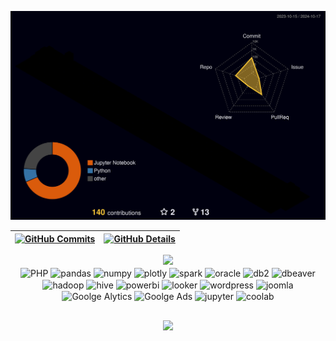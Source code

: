  ![Status](./profile-3d-contrib/profile-night-rainbow.svg)
  

  
 | [![GitHub Commits](http://github-profile-summary-cards.vercel.app/api/cards/productive-time?username=eldercamposds&theme=dracula&utcOffset=-3)](https://github.com/vn7n24fzkq/github-profile-summary-cards) | [![GitHub Details](http://github-profile-summary-cards.vercel.app/api/cards/profile-details?username=eldercamposds&theme=dracula)](https://github.com/vn7n24fzkq/github-profile-summary-cards) |  
 | ----------- | ----------- |


 
  <div align="center" >
<a href="https://skillicons.dev"   >
  <img src="https://skillicons.dev/icons?i=git,gitlab,pycharm,vscode,javascript,python,pytorch,tensorflow,r,css,html,powershell,mongodb,mysql,postgres" />
</a>
  <br />

  </div>
<div style= "display: inline_block" align="center" >
  <img align="center" alt="PHP" src="https://img.shields.io/badge/PHP-777BB4?style=flat&logo=php&logoColor=white"/>
  <img align="center" alt="pandas" src="https://img.shields.io/badge/Pandas-brightgreen?style=flat&logo=pandas&labelColor=%23000&color=%23000"/>
  <img align="center" alt="numpy" src="https://img.shields.io/badge/NumPy-brightgreen?style=flat&logo=numpy&labelColor=%23537BD1&color=%23537BD1"/>
  <img align="center" alt="plotly" src="https://img.shields.io/badge/Plotly-brightgreen?style=flat&logo=plotly&labelColor=%23000&color=%23000"/> 
  <img align="center" alt="spark" src="https://img.shields.io/badge/PYSPARK-brightgreen?style=flat&logo=APACHE%20SPARK&labelColor=%233A383C&color=%233A383C">
  <img align="center" alt="oracle" src="https://img.shields.io/badge/Oracle-F80000?style=flat&logo=Oracle&logoColor=white"/>
  <img align="center" alt="db2" src="https://img.shields.io/badge/IBM%20DB2-brightgreen?style=flat&logo=imdb&labelColor=%235A5A5A&color=%235A5A5A"/>
  <img align="center" alt="dbeaver" src="https://img.shields.io/badge/DBEAVER-brightgreen?style=flat&logo=dbeaver&labelColor=%235A5A5A&color=%235A5A5A"/>
  <img align="center" alt="hadoop" src="https://img.shields.io/badge/Hadoop%20-brightgreen?style=flat&logo=Apache%20Hadoop&logoColor=%23fff&labelColor=%234254f5&color=%234254f5">
  <img align="center" alt="hive" src="https://img.shields.io/badge/Hive%20-brightgreen?style=flat&logo=Apache%20Hive&logoColor=%23fff&labelColor=%234254f5&color=%234254f5">
  <img align="center" alt="powerbi" src="https://img.shields.io/badge/Power%20Bi-DC9F0D?style=flat&logo=powerbi&logoColor=%23fff"/>
  <img align="center" alt="looker" src="https://img.shields.io/badge/Looker%20Studio-blue?style=flat&logo=looker&logoColor=%23fff"/>
  <img align="center" alt="wordpress" src="https://img.shields.io/badge/Wordpress-21759B?style=flat&logo=wordpress&logoColor=white"/>
  <img align="center" alt="joomla" src="https://img.shields.io/badge/Joomla-5091CD?style=flat&logo=joomla&logoColor=white"/>
  <img align="center" alt="Goolge Alytics" src="https://img.shields.io/badge/Google%20Analytics-E37400?style=flat&logo=google%20analytics&logoColor=white"/>
  <img align="center" alt="Goolge Ads" src="https://img.shields.io/badge/Google%20Ads-blue?style=flat&logo=googleads&logoColor=white"/>
  <img align="center" alt="jupyter" src="https://img.shields.io/badge/Jupyter-brightgreen?style=flat&logo=jupyter&labelColor=%235A5A5A&color=%235A5A5A"/>
  <img align="center" alt="coolab" src="https://img.shields.io/badge/Coolab-brightgreen?style=flat&logo=googlecolab&labelColor=%235A5A5A&color=%235A5A5A"/>
</div>
 
##
   <div align="center" >
     <img src="https://github-profile-trophy.vercel.app/?username=eldercamposds&row=1&column=6&theme=dracula&margin-w=15&margin-h=15"/>
  </div>



